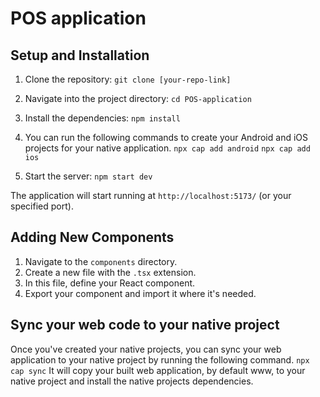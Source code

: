# POS application

## Setup and Installation

1. Clone the repository: 
`git clone [your-repo-link]`

2. Navigate into the project directory: 
`cd POS-application`

3. Install the dependencies: 
`npm install`

4. You can run the following commands to create your Android and iOS projects for your native application.
`npx cap add android`
`npx cap add ios`

5. Start the server: `npm start dev`

The application will start running at `http://localhost:5173/` (or your specified port).

## Adding New Components

1. Navigate to the `components` directory.
2. Create a new file with the `.tsx` extension.
3. In this file, define your React component.
4. Export your component and import it where it's needed.

## Sync your web code to your native project
Once you've created your native projects, you can sync your web application to your native project by running the following command.
`npx cap sync` 
It will copy your built web application, by default www, to your native project and install the native projects dependencies.

